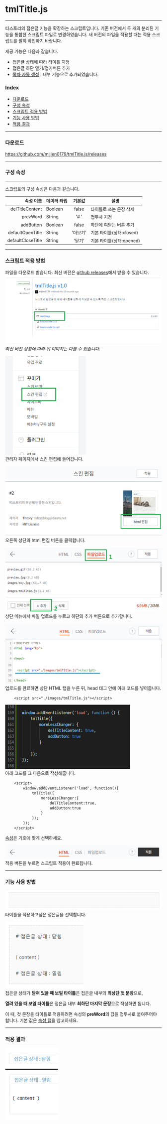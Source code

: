 # tmlTitle.js
---
티스토리의 접은글 기능을 확장하는 스크립트입니다. 기존 버전에서 두 개의 분리된 기능을 통합한 스크립트 파일로 변경하였습니다. 새 버전의 파일을 적용할 때는 적용 스크립트를 필히 확인하기 바랍니다.

제공 기능은 다음과 같습니다.
* 접은글 상태에 따라 타이틀 지정
* 접은글 하단 열기/접기버튼 추가
* [목차 자동 생성](indexor.md) : 내부 기능으로 추가되었습니다.

### Index
* [다운로드](#다운로드)
* [구성 속성](#구성-속성)
* [스크립트 적용 방법](#스크립트-적용-방법)
* [기능 사용 방법](#기능-사용-방법)
* [적용 결과](#적용-결과)

---
### 다운로드

https://github.com/mijien0179/tmlTitle.js/releases


---

### 구성 속성
---
스크립트의 구성 속성은 다음과 같습니다.

|속성 이름                  |데이터 타입            |기본값     |설명   					|
|--------------------------:|:----------------------|:---------:|---------------------------|
|delTitleContent            |Boolean                |false      |타이틀로 쓰는 문장 삭제	|
|prevWord                   |String                 |'# '       |접두사 지정				|
|addButton					|Boolean				|false		|하단에 여닫는 버튼 추가	|
|defaultOpenTitle			|String					|'더보기'	|기본 타이틀(상태:closed)	|
|defaultCloseTitle			|String					|'닫기'		|기본 타이틀(상태:opened)	|

---
### 스크립트 적용 방법
파일을 다운로드 받습니다. 최신 버전은 [github releases](https://github.com/mijien0179/tmlTitle.js/releases)에서 받을 수 있습니다.
![파일 다운로드 예시](./images/download-location.png)<br>
*최신 버전 상황에 따라 위 이미지는 다를 수 있습니다.* 



![꾸미기 들어가기](./images/apply1.png)<br>
관리자 페이지에서 스킨 편집에 들어갑니다.



![HTML 수정 클릭](./images/apply2.png)<br>
오른쪽 상단의 html 편집 버튼을 클릭합니다.



![스크립트 파일 업로드](./images/apply3.png)<br>
상단 메뉴에서 파일 업로드를 누르고 하단의 추가 버튼으로 추가합니다.



![스크립트 적용-로딩](./images/apply4.png)<br>
업로드를 완료하면 상단 HTML 탭을 누른 뒤, head 태그 안에 아래 코드를 넣어줍니다.
```
    <script src="./images/tmlTitle.js"></script>
```



![스크립트 적용-함수호출](./images/apply5.png)<br>
아래 코드를 그 다음으로 작성해줍니다.
```
	<script>
		window.addEventListener('load', function(){
			tmlTitle({
				moreLessChanger:{
					delTitleContent:true,
					addButton:true
				}
			});
		});
	</script>
```
[속성](#구성-속성)은 기호에 맞게 선택하세요.

![적용 버튼 클릭](./images/apply6.png)<br>
적용 버튼을 누르면 스크립트 적용이 완료됩니다.

---
### 기능 사용 방법
![접은글 선택](./images/using1.png)<br>
타이틀을 적용하고싶은 접은글을 선택합니다.

![타이틀 작성](./images/using2.png)<br>
접은글 상태가 **닫혀 있을 때 보일 타이틀**은 접은글 내부의 **최상단 첫 문장**으로,

**열려 있을 때 보일 타이틀**은 접은글 내부 **최하단 마지막 문장**으로 작성하면 됩니다.

이 때, 첫 문장을 타이틀로 적용하려면 속성의 **preWord**의 값을 접두사로 붙여주어야 합니다. 기본 값은 [속성 탭](#구성-속성)을 참고하세요.

---
### 적용 결과
![적용 결과](./images/using-view.png)
